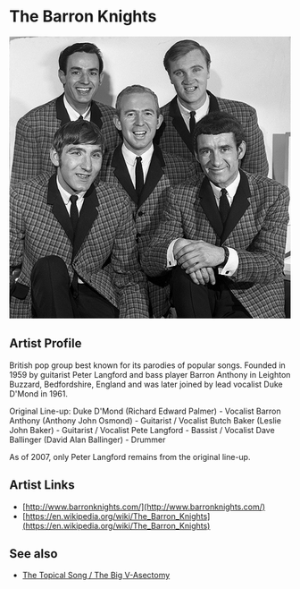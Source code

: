 # The Barron Knights

![](../../assets/artists/The_Barron_Knights.png)

## Artist Profile

British pop group best known for its parodies of popular songs. Founded in 1959 by guitarist Peter Langford and bass player Barron Anthony in Leighton Buzzard, Bedfordshire, England and was later joined by lead vocalist Duke D'Mond in 1961.

Original Line-up:
Duke D'Mond (Richard Edward Palmer) - Vocalist 
Barron Anthony (Anthony John Osmond) - Guitarist / Vocalist 
Butch Baker (Leslie John Baker) - Guitarist / Vocalist
Pete Langford - Bassist / Vocalist 
Dave Ballinger (David Alan Ballinger) - Drummer

As of 2007, only Peter Langford remains from the original line-up.

## Artist Links

- [http://www.barronknights.com/](http://www.barronknights.com/)
- [https://en.wikipedia.org/wiki/The_Barron_Knights](https://en.wikipedia.org/wiki/The_Barron_Knights)


## See also

- [The Topical Song / The Big V-Asectomy](The_Topical_Song_-_The_Big_V-Asectomy.md)

